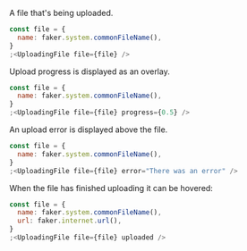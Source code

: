 A file that's being uploaded.

```js
const file = {
  name: faker.system.commonFileName(),
}
;<UploadingFile file={file} />
```

Upload progress is displayed as an overlay.

```js
const file = {
  name: faker.system.commonFileName(),
}
;<UploadingFile file={file} progress={0.5} />
```

An upload error is displayed above the file.

```js
const file = {
  name: faker.system.commonFileName(),
}
;<UploadingFile file={file} error="There was an error" />
```

When the file has finished uploading it can be hovered:

```js
const file = {
  name: faker.system.commonFileName(),
  url: faker.internet.url(),
}
;<UploadingFile file={file} uploaded />
```
